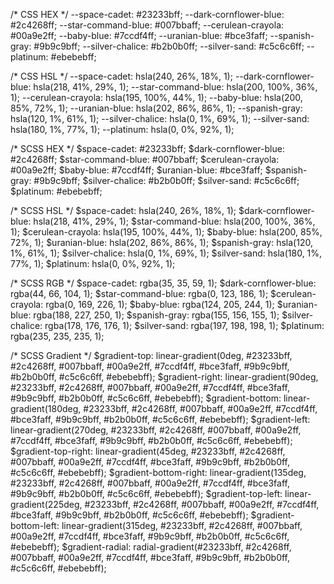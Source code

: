 /* CSS HEX */
--space-cadet: #23233bff;
--dark-cornflower-blue: #2c4268ff;
--star-command-blue: #007bbaff;
--cerulean-crayola: #00a9e2ff;
--baby-blue: #7ccdf4ff;
--uranian-blue: #bce3faff;
--spanish-gray: #9b9c9bff;
--silver-chalice: #b2b0b0ff;
--silver-sand: #c5c6c6ff;
--platinum: #ebebebff;

/* CSS HSL */
--space-cadet: hsla(240, 26%, 18%, 1);
--dark-cornflower-blue: hsla(218, 41%, 29%, 1);
--star-command-blue: hsla(200, 100%, 36%, 1);
--cerulean-crayola: hsla(195, 100%, 44%, 1);
--baby-blue: hsla(200, 85%, 72%, 1);
--uranian-blue: hsla(202, 86%, 86%, 1);
--spanish-gray: hsla(120, 1%, 61%, 1);
--silver-chalice: hsla(0, 1%, 69%, 1);
--silver-sand: hsla(180, 1%, 77%, 1);
--platinum: hsla(0, 0%, 92%, 1);

/* SCSS HEX */
$space-cadet: #23233bff;
$dark-cornflower-blue: #2c4268ff;
$star-command-blue: #007bbaff;
$cerulean-crayola: #00a9e2ff;
$baby-blue: #7ccdf4ff;
$uranian-blue: #bce3faff;
$spanish-gray: #9b9c9bff;
$silver-chalice: #b2b0b0ff;
$silver-sand: #c5c6c6ff;
$platinum: #ebebebff;

/* SCSS HSL */
$space-cadet: hsla(240, 26%, 18%, 1);
$dark-cornflower-blue: hsla(218, 41%, 29%, 1);
$star-command-blue: hsla(200, 100%, 36%, 1);
$cerulean-crayola: hsla(195, 100%, 44%, 1);
$baby-blue: hsla(200, 85%, 72%, 1);
$uranian-blue: hsla(202, 86%, 86%, 1);
$spanish-gray: hsla(120, 1%, 61%, 1);
$silver-chalice: hsla(0, 1%, 69%, 1);
$silver-sand: hsla(180, 1%, 77%, 1);
$platinum: hsla(0, 0%, 92%, 1);

/* SCSS RGB */
$space-cadet: rgba(35, 35, 59, 1);
$dark-cornflower-blue: rgba(44, 66, 104, 1);
$star-command-blue: rgba(0, 123, 186, 1);
$cerulean-crayola: rgba(0, 169, 226, 1);
$baby-blue: rgba(124, 205, 244, 1);
$uranian-blue: rgba(188, 227, 250, 1);
$spanish-gray: rgba(155, 156, 155, 1);
$silver-chalice: rgba(178, 176, 176, 1);
$silver-sand: rgba(197, 198, 198, 1);
$platinum: rgba(235, 235, 235, 1);

/* SCSS Gradient */
$gradient-top: linear-gradient(0deg, #23233bff, #2c4268ff, #007bbaff, #00a9e2ff, #7ccdf4ff, #bce3faff, #9b9c9bff, #b2b0b0ff, #c5c6c6ff, #ebebebff);
$gradient-right: linear-gradient(90deg, #23233bff, #2c4268ff, #007bbaff, #00a9e2ff, #7ccdf4ff, #bce3faff, #9b9c9bff, #b2b0b0ff, #c5c6c6ff, #ebebebff);
$gradient-bottom: linear-gradient(180deg, #23233bff, #2c4268ff, #007bbaff, #00a9e2ff, #7ccdf4ff, #bce3faff, #9b9c9bff, #b2b0b0ff, #c5c6c6ff, #ebebebff);
$gradient-left: linear-gradient(270deg, #23233bff, #2c4268ff, #007bbaff, #00a9e2ff, #7ccdf4ff, #bce3faff, #9b9c9bff, #b2b0b0ff, #c5c6c6ff, #ebebebff);
$gradient-top-right: linear-gradient(45deg, #23233bff, #2c4268ff, #007bbaff, #00a9e2ff, #7ccdf4ff, #bce3faff, #9b9c9bff, #b2b0b0ff, #c5c6c6ff, #ebebebff);
$gradient-bottom-right: linear-gradient(135deg, #23233bff, #2c4268ff, #007bbaff, #00a9e2ff, #7ccdf4ff, #bce3faff, #9b9c9bff, #b2b0b0ff, #c5c6c6ff, #ebebebff);
$gradient-top-left: linear-gradient(225deg, #23233bff, #2c4268ff, #007bbaff, #00a9e2ff, #7ccdf4ff, #bce3faff, #9b9c9bff, #b2b0b0ff, #c5c6c6ff, #ebebebff);
$gradient-bottom-left: linear-gradient(315deg, #23233bff, #2c4268ff, #007bbaff, #00a9e2ff, #7ccdf4ff, #bce3faff, #9b9c9bff, #b2b0b0ff, #c5c6c6ff, #ebebebff);
$gradient-radial: radial-gradient(#23233bff, #2c4268ff, #007bbaff, #00a9e2ff, #7ccdf4ff, #bce3faff, #9b9c9bff, #b2b0b0ff, #c5c6c6ff, #ebebebff);